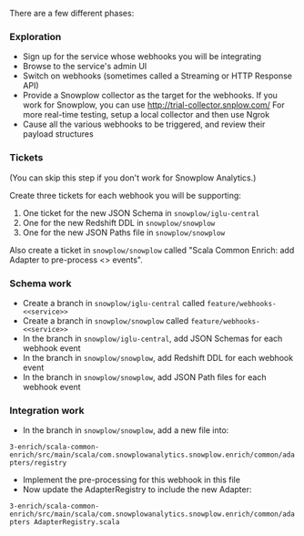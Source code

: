 There are a few different phases:

### Exploration

* Sign up for the service whose webhooks you will be integrating
* Browse to the service's admin UI
* Switch on webhooks (sometimes called a Streaming or HTTP Response API)
* Provide a Snowplow collector as the target for the webhooks. If you work for Snowplow, you can use http://trial-collector.snplow.com/ For more real-time testing, setup a local collector and then use Ngrok
* Cause all the various webhooks to be triggered, and review their payload structures

### Tickets

(You can skip this step if you don't work for Snowplow Analytics.)

Create three tickets for each webhook you will be supporting:

1. One ticket for the new JSON Schema in `snowplow/iglu-central`
2. One for the new Redshift DDL in `snowplow/snowplow`
3. One for the new JSON Paths file in `snowplow/snowplow`

Also create a ticket in `snowplow/snowplow` called "Scala Common Enrich: add Adapter to pre-process <<Service>> events".

### Schema work

* Create a branch in `snowplow/iglu-central` called `feature/webhooks-<<service>>`
* Create a branch in `snowplow/snowplow` called `feature/webhooks-<<service>>`
* In the branch in `snowplow/iglu-central`, add JSON Schemas for each webhook event
* In the branch in `snowplow/snowplow`, add Redshift DDL for each webhook event
* In the branch in `snowplow/snowplow`, add JSON Path files for each webhook event

### Integration work

* In the branch in `snowplow/snowplow`, add a new file into:

`3-enrich/scala-common-enrich/src/main/scala/com.snowplowanalytics.snowplow.enrich/common/adapters/registry`

* Implement the pre-processing for this webhook in this file
* Now update the AdapterRegistry to include the new Adapter:

`3-enrich/scala-common-enrich/src/main/scala/com.snowplowanalytics.snowplow.enrich/common/adapters AdapterRegistry.scala`